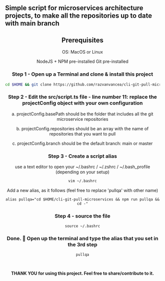 ## Simple script for microservices architecture projects, to make all the repositories up to date with main branch

<span align="center">

## Prerequisites

OS: MacOS or Linux

NodeJS + NPM pre-installed
Git pre-installed
<br />

### Step 1 - Open up a Terminal and clone & install this project

```sh
cd $HOME && git clone https://github.com/razvanvancea/cli-git-pull-microservices && cd $HOME/cli-git-pull-microservices && npm install
```

### Step 2 - Edit the src/script.ts file - line number 11: replace the projectConfig object with your own configuration

a. projectConfig.basePath should be the folder that includes all the git microservice repositories

b. projectConfig.repositories should be an array with the name of repositories that you want to pull

c. projectConfig.branch should be the default branch: main or master

### Step 3 - Create a script alias

use a text editor to open your ~/.bashrc / ~/.zshrc / ~/.bash_profile (depending on your setup)

```sh
vim ~/.bashrc
```

Add a new alias, as it follows (feel free to replace 'pullqa' with other name)

```
alias pullqa="cd $HOME/cli-git-pull-microservices && npm run pullqa && cd -"
```

### Step 4 - source the file

```
source ~/.bashrc
```

### Done. :100: Open up the terminal and type the alias that you set in the 3rd step

```
pullqa
```

<br />

<b> THANK YOU <b/> for using this project. Feel free to share/contribute to it.
</span>
